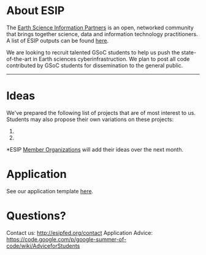 # About ESIP

The <a href="http://esipfed.org/" target="_blank">Earth Science Information Partners</a> is an open, networked community that brings together science, data and information technology practitioners. A list of ESIP outputs can be found <a href="http://esipfed.org/esip-outputs-list"> here</a>.

We are looking to recruit talented GSoC students to help us push the state-of-the-art in Earth sciences cyberinfrastruction. We plan to post all code contributed by GSoC students for dissemination to the general public.

-----

# Ideas

We've prepared the following list of projects that are of most interest to us. Students may also propose their own variations on these projects:

1.
2.

*ESIP <a href="http://esipfed.org/partners"> Member Organizations</a> will add their ideas over the next month. 

# Application
See our application template <a href="https://github.com/ESIPFed/GSoC/wiki/Application-Template"> here</a>. 

# Questions?

Contact us: http://esipfed.org/contact
Application Advice: https://code.google.com/p/google-summer-of-code/wiki/AdviceforStudents

